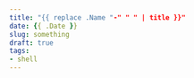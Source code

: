 ```yaml
---
title: "{{ replace .Name "-" " " | title }}"
date: {{ .Date }}
slug: something
draft: true
tags:
- shell
---
```


